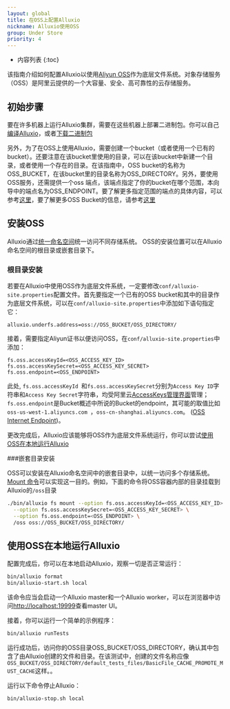 ```yaml
---
layout: global
title: 在OSS上配置Alluxio
nickname: Alluxio使用OSS
group: Under Store
priority: 4
---
```


* 内容列表
{:toc}

该指南介绍如何配置Alluxio以使用[Aliyun OSS](http://www.aliyun.com/product/oss/?lang=en)作为底层文件系统。对象存储服务（OSS）是阿里云提供的一个大容量、安全、高可靠性的云存储服务。

## 初始步骤

要在许多机器上运行Alluxio集群，需要在这些机器上部署二进制包。你可以自己[编译Alluxio](Building-Alluxio-Master-Branch.html)，或者[下载二进制包](Running-Alluxio-Locally.html)

另外，为了在OSS上使用Alluxio，需要创建一个bucket（或者使用一个已有的bucket）。还要注意在该bucket里使用的目录，可以在该bucket中新建一个目录，或者使用一个存在的目录。在该指南中，OSS bucket的名称为OSS_BUCKET，在该bucket里的目录名称为OSS_DIRECTORY。另外，要使用OSS服务，还需提供一个oss 端点，该端点指定了你的bucket在哪个范围，本向导中的端点名为OSS_ENDPOINT。要了解更多指定范围的端点的具体内容，可以参考[这里](http://intl.aliyun.com/docs#/pub/oss_en_us/product-documentation/domain-region)，要了解更多OSS Bucket的信息，请参考[这里](http://intl.aliyun.com/docs#/pub/oss_en_us/product-documentation/function&bucket)

## 安装OSS

Alluxio通过[统一命名空间](Unified-and-Transparent-Namespace.html)统一访问不同存储系统。 OSS的安装位置可以在Alluxio命名空间的根目录或嵌套目录下。

### 根目录安装

若要在Alluxio中使用OSS作为底层文件系统，一定要修改`conf/alluxio-site.properties`配置文件。首先要指定一个已有的OSS bucket和其中的目录作为底层文件系统，可以在`conf/alluxio-site.properties`中添加如下语句指定它：

```
alluxio.underfs.address=oss://OSS_BUCKET/OSS_DIRECTORY/
```

接着，需要指定Aliyun证书以便访问OSS，在`conf/alluxio-site.properties`中添加：

```
fs.oss.accessKeyId=<OSS_ACCESS_KEY_ID>
fs.oss.accessKeySecret=<OSS_ACCESS_KEY_SECRET>
fs.oss.endpoint=<OSS_ENDPOINT>
```

此处, `fs.oss.accessKeyId `和`fs.oss.accessKeySecret`分别为`Access Key ID`字符串和`Access Key Secret`字符串，均受阿里云[AccessKeys管理界面](https://ak-console.aliyun.com)管理；`fs.oss.endpoint`是Bucket概述中所说的Bucket的endpoint，其可能的取值比如`oss-us-west-1.aliyuncs.com `，`oss-cn-shanghai.aliyuncs.com`。
([OSS Internet Endpoint](https://intl.aliyun.com/help/doc-detail/31837.htm))。

更改完成后，Alluxio应该能够将OSS作为底层文件系统运行，你可以尝试[使用OSS在本地运行Alluxio](#running-alluxio-locally-with-s3)

###嵌套目录安装

OSS可以安装在Alluxio命名空间中的嵌套目录中，以统一访问多个存储系统。 
[Mount 命令](Command-Line-Interface.html#mount)可以实现这一目的。例如，下面的命令将OSS容器内部的目录挂载到Alluxio的`/oss`目录

```bash 
./bin/alluxio fs mount --option fs.oss.accessKeyId=<OSS_ACCESS_KEY_ID> \
  --option fs.oss.accessKeySecret=<OSS_ACCESS_KEY_SECRET> \
  --option fs.oss.endpoint=<OSS_ENDPOINT> \
  /oss oss://OSS_BUCKET/OSS_DIRECTORY/
```

## 使用OSS在本地运行Alluxio

配置完成后，你可以在本地启动Alluxio，观察一切是否正常运行：

```bash
bin/alluxio format
bin/alluxio-start.sh local
```

该命令应当会启动一个Alluxio master和一个Alluxio worker，可以在浏览器中访问[http://localhost:19999](http://localhost:19999)查看master UI。

接着，你可以运行一个简单的示例程序：

```bash
bin/alluxio runTests
```

运行成功后，访问你的OSS目录OSS_BUCKET/OSS_DIRECTORY，确认其中包含了由Alluxio创建的文件和目录。在该测试中，创建的文件名称应像`OSS_BUCKET/OSS_DIRECTORY/default_tests_files/BasicFile_CACHE_PROMOTE_MUST_CACHE`这样。。

运行以下命令停止Alluxio：

```bash
bin/alluxio-stop.sh local
```

